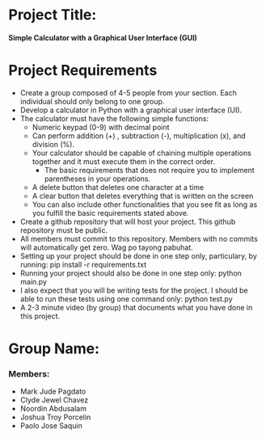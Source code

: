 # Project Title: 
#### Simple Calculator with a Graphical User Interface (GUI)

# Project Requirements 
* Create a group composed of 4-5 people from your section. Each individual should only belong to one group.
* Develop a calculator in Python with a graphical user interface (UI).
* The calculator must have the following simple functions:
   * Numeric keypad (0-9) with decimal point
   * Can perform addition (+) , subtraction (-), multiplication (x), and division (%).
   * Your calculator should be capable of chaining multiple operations together and it must execute them in the correct order.
     * The basic requirements that does not require you to implement parentheses in your operations.
   * A delete button that deletes one character at a time
   * A clear button that deletes everything that is written on the screen
   * You can also include other functionalities that you see fit as long as you fulfill the basic requirements stated above.
* Create a github repository that will host your project. This github repository must be public.
* All members must commit to this repository. Members with no commits will automatically get zero. Wag po tayong pabuhat.
* Setting up your project should be done in one step only, particulary, by running: pip install -r requirements.txt
* Running your project should also be done in one step only: python main.py
* I also expect that you will be writing tests for the project. I should be able to run these tests using one command only: python test.py
* A 2-3 minute video (by group) that documents what you have done in this project.


# Group Name: 
### Members:
   * Mark Jude Pagdato
   * Clyde Jewel Chavez
   * Noordin Abdusalam
   * Joshua Troy Porcelin
   * Paolo Jose Saquin
